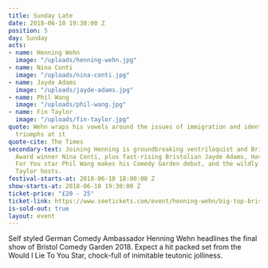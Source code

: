 ```yaml
---
title: Sunday Late
date: 2018-06-10 19:30:00 Z
position: 5
day: Sunday
acts:
- name: Henning Wehn
  image: "/uploads/henning-wehn.jpg"
- name: Nina Conti
  image: "/uploads/nina-conti.jpg"
- name: Jayde Adams
  image: "/uploads/jayde-adams.jpg"
- name: Phil Wang
  image: "/uploads/phil-wang.jpg"
- name: Fin Taylor
  image: "/uploads/fin-taylor.jpg"
quote: Wehn wraps his vowels around the issues of immigration and identity. And he
  triumphs at it
quote-cite: The Times
secondary-text: Joining Henning is groundbreaking ventriloquist and British Comedy
  Award winner Nina Conti, plus fast-rising Bristolian Jayde Adams, Have I Got News
  For You star Phil Wang makes his Comedy Garden debut, and the wildly acclaimed Fin
  Taylor hosts.
festival-starts-at: 2018-06-10 18:00:00 Z
show-starts-at: 2018-06-10 19:30:00 Z
ticket-price: "£20 - 25"
ticket-link: https://www.seetickets.com/event/henning-wehn/big-top-bristol-comedy-garden/1206550
is-sold-out: true
layout: event
---
```


Self styled German Comedy Ambassador Henning Wehn headlines the final show of Bristol Comedy Garden 2018. Expect a hit packed set from the Would I Lie To You Star, chock-full of inimitable teutonic jolliness.